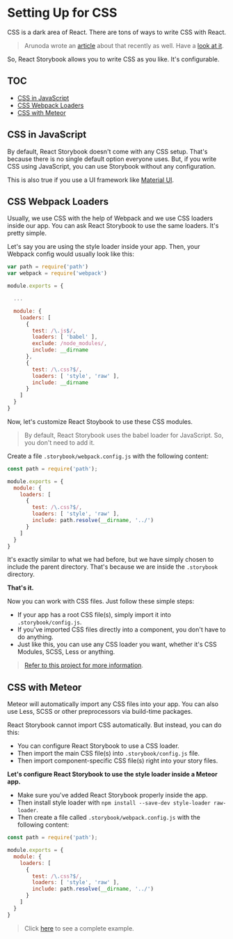 # Setting Up for CSS

CSS is a dark area of React. There are tons of ways to write CSS with React.

> Arunoda wrote an [article](https://voice.kadira.io/state-of-react-and-css-501d179443d3) about that recently as well. Have a [look at it](https://voice.kadira.io/state-of-react-and-css-501d179443d3).

So, React Storybook allows you to write CSS as you like. It's configurable.

## TOC

* [CSS in JavaScript](#css-in-javascript)
* [CSS Webpack Loaders](#css-webpack-loaders)
* [CSS with Meteor](#css-with-meteor)

## CSS in JavaScript

By default, React Storybook doesn't come with any CSS setup. That's because there is no single default option everyone uses. But, if you write CSS using JavaScript, you can use Storybook without any configuration.

This is also true if you use a UI framework like [Material UI](https://github.com/callemall/material-ui).

## CSS Webpack Loaders

Usually, we use CSS with the help of Webpack and we use CSS loaders inside our app. You can ask React Storybook to use the same loaders. It's pretty simple.

Let's say you are using the style loader inside your app. Then, your Webpack config would usually look like this:

```js
var path = require('path')
var webpack = require('webpack')

module.exports = {

  ...

  module: {
    loaders: [
      {
        test: /\.js$/,
        loaders: [ 'babel' ],
        exclude: /node_modules/,
        include: __dirname
      },
      {
        test: /\.css?$/,
        loaders: [ 'style', 'raw' ],
        include: __dirname
      }
    ]
  }
}
```

Now, let's customize React Stoybook to use these CSS modules.

> By default, React Storybook uses the babel loader for JavaScript. So, you don't need to add it.

Create a file `.storybook/webpack.config.js` with the following content:

```js
const path = require('path');

module.exports = {
  module: {
    loaders: [
      {
        test: /\.css?$/,
        loaders: [ 'style', 'raw' ],
        include: path.resolve(__dirname, '../')
      }
    ]
  }
}
```


It's exactly similar to what we had before, but we have simply chosen to include the parent directory. That's because we are inside the `.storybook` directory.

**That's it.**

Now you can work with CSS files. Just follow these simple steps:


* If your app has a root CSS file(s), simply import it into `.storybook/config.js`.
* If you've imported CSS files directly into a component, you don't have to do anything.
* Just like this, you can use any CSS loader you want, whether it's CSS Modules, SCSS, Less or anything.

> [Refer to this project for more information](https://github.com/kadira-samples/react-storybook-demo).

## CSS with Meteor

Meteor will automatically import any CSS files into your app. You can also use Less, SCSS or other preprocessors via build-time packages.

React Storybook cannot import CSS automatically. But instead, you can do this:

* You can configure React Storybook to use a CSS loader.
* Then import the main CSS file(s) into `.storybook/config.js` file.
* Then import component-specific CSS file(s) right into your story files.

**Let's configure React Storybook to use the style loader inside a Meteor app.**

* Make sure you've added React Storybook properly inside the app.
* Then install style loader with `npm install --save-dev style-loader raw-loader`.
* Then create a file called `.storybook/webpack.config.js` with the following content:

```js
const path = require('path');

module.exports = {
  module: {
    loaders: [
      {
        test: /\.css?$/,
        loaders: [ 'style', 'raw' ],
        include: path.resolve(__dirname, '../')
      }
    ]
  }
}
```

> Click [here](https://github.com/mantrajs/mantra-sample-blog-app) to see a complete example.
